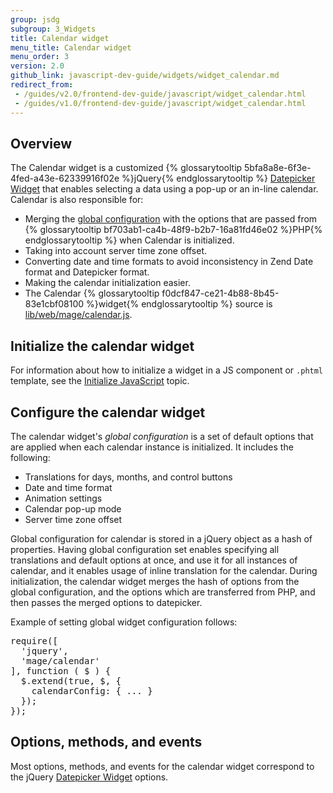 ```yaml
---
group: jsdg
subgroup: 3_Widgets
title: Calendar widget
menu_title: Calendar widget
menu_order: 3
version: 2.0
github_link: javascript-dev-guide/widgets/widget_calendar.md
redirect_from:
 - /guides/v2.0/frontend-dev-guide/javascript/widget_calendar.html
 - /guides/v1.0/frontend-dev-guide/javascript/widget_calendar.html
---
```


<h2 id="fedg_jquery-widget_calendar-overview">Overview</h2>

The Calendar widget is a customized {% glossarytooltip 5bfa8a8e-6f3e-4fed-a43e-62339916f02e %}jQuery{% endglossarytooltip %} <a href="http://api.jQueryui.com/datepicker/" target="_blank">Datepicker Widget</a> that enables selecting a data using a pop-up or an in-line calendar. Calendar is also responsible for:

*	Merging the <a href="#fedg_calendar_config">global configuration</a> with the options that are passed from {% glossarytooltip bf703ab1-ca4b-48f9-b2b7-16a81fd46e02 %}PHP{% endglossarytooltip %} when Calendar is initialized.
*	Taking into account server time zone offset.
*	Converting date and time formats to avoid inconsistency in Zend Date format and Datepicker format.
*	Making the calendar initialization easier.
*	The Calendar {% glossarytooltip f0dcf847-ce21-4b88-8b45-83e1cbf08100 %}widget{% endglossarytooltip %} source is <a href="{{ site.mage2000url }}lib/web/mage/calendar.js" target="_blank">lib/web/mage/calendar.js</a>.

<h2 id="fedg_calendar_init">Initialize the calendar widget</h2>

For information about how to initialize a widget in a JS component or `.phtml` template, see the <a href="{{ page.baseurl }}/javascript-dev-guide/javascript/js_init.html" target="_blank">Initialize JavaScript</a> topic.

<h2 id="fedg_calendar_config">Configure the calendar widget</h2>

The calendar widget's *global configuration* is a set of default options that are applied when each calendar instance is initialized. It includes the following:

*	Translations for days, months, and control buttons
*	Date and time format
*	Animation settings
*	Calendar pop-up mode
*	Server time zone offset

Global configuration for calendar is stored in a jQuery object as a hash of properties. Having global configuration set enables specifying all translations and default options at once, and use it for all instances of calendar, and it enables usage of inline translation for the calendar. During initialization, the calendar widget merges the hash of options from the global configuration, and the options which are transferred from PHP, and then passes the merged options to datepicker. 

Example of setting global widget configuration follows:
<pre>require([
  'jquery',
  'mage/calendar'
], function ( $ ) {
  $.extend(true, $, {
    calendarConfig: { ... }
  });
});
</pre>


<h2 id="fedg_calendar_options">Options, methods, and events</h2>

<p>Most options, methods, and events for the calendar widget correspond to the jQuery <a href="http://api.jqueryui.com/datepicker/" target="_blank">Datepicker Widget</a> options.</p>


